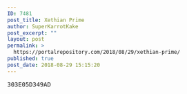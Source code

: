 ```yaml
---
ID: 7481
post_title: Xethian Prime
author: SuperKarrotKake
post_excerpt: ""
layout: post
permalink: >
  https://portalrepository.com/2018/08/29/xethian-prime/
published: true
post_date: 2018-08-29 15:15:20
---
```

<pre>303E05D349AD</pre>